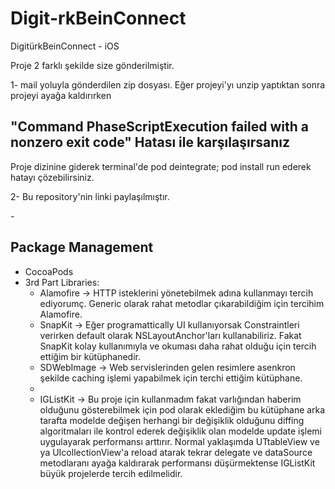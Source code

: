 # Digit-rkBeinConnect
DigitürkBeinConnect - iOS

Proje 2 farklı şekilde size gönderilmiştir.

1- mail yoluyla gönderdilen zip dosyası.
Eğer projeyi'yı unzip yaptıktan sonra projeyi ayağa kaldırırken 

"Command PhaseScriptExecution failed with a nonzero exit code" 
Hatası ile karşılaşırsanız
 -

Proje dizinine giderek terminal'de 
pod deintegrate; pod install
run ederek hatayı çözebilirsiniz.


2- Bu repository'nin linki paylaşılmıştır.


 -<h2>Package Management</h2> 
  - CocoaPods
   - 3rd Part Libraries:
     - Alamofire -> HTTP isteklerini yönetebilmek adına kullanmayı tercih ediyorumç. Generic olarak rahat metodlar çıkarabildiğim için tercihim Alamofire.
     - SnapKit -> Eğer programattically UI kullanıyorsak Constraintleri verirken default olarak  NSLayoutAnchor'ları kullanabiliriz. Fakat SnapKit kolay kullanımıyla ve okuması daha rahat olduğu için tercih ettiğim bir kütüphanedir.
     - SDWebImage -> Web servislerinden gelen resimlere asenkron şekilde caching işlemi yapabilmek için terchi ettiğim kütüphane.
     - 
     - IGListKit -> Bu proje için kullanmadım fakat varlığından haberim olduğunu gösterebilmek için pod olarak eklediğim bu kütüphane arka tarafta modelde değişen herhangi bir değişiklik olduğunu diffing algoritmaları ile kontrol ederek değişiklik olan modelde update işlemi uygulayarak performansı arttırır. Normal yaklaşımda UTtableView ve ya UIcollectionView'a reload atarak tekrar delegate ve dataSource metodlaranı ayağa kaldırarak performansı düşürmektense IGListKit büyük projelerde tercih edilmelidir.
